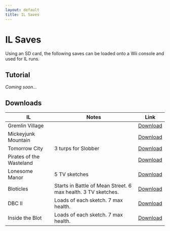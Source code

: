 ```yaml
---
layout: default
title: IL Saves
---
```


# IL Saves
Using an SD card, the following saves can be loaded onto a Wii console and used for IL runs.

## Tutorial
_Coming soon..._

## Downloads
<div class="article-table">
    <table>
        <thead>
            <tr>
                <th>IL</th>
                <th>Notes</th>
                <th>Link</th>
            </tr>
        </thead>
        <tbody>
            <tr>
                <td>Gremlin Village</td>
                <td></td>
                <td><a href="saves/gv.zip" download>Download</a></td>
            </tr>
            <tr>
                <td>Mickeyjunk Mountain</td>
                <td></td>
                <td><a href="saves/mjm.zip" download>Download</a></td>
            </tr>
            <tr>
                <td>Tomorrow City</td>
                <td>3 turps for Slobber</td>
                <td><a href="saves/tc.zip" download>Download</a></td>
            </tr>
            <tr>
                <td>Pirates of the Wasteland</td>
                <td></td>
                <td><a href="saves/potw.zip" download>Download</a></td>
            </tr>
            <tr>
                <td>Lonesome Manor</td>
                <td>5 TV sketches</td>
                <td><a href="saves/lm.zip" download>Download</a></td>
            </tr>
            <tr>
                <td>Bloticles</td>
                <td>Starts in Battle of Mean Street. 6 max health. 3 TV sketches.</td>
                <td><a href="saves/bloticles.zip" download>Download</a></td>
            </tr>
            <tr>
                <td>DBC II</td>
                <td>Loads of each sketch. 7 max health.</td>
                <td><a href="saves/dbc2.zip" download>Download</a></td>
            </tr>
            <tr>
                <td>Inside the Blot</td>
                <td>Loads of each sketch. 7 max health.</td>
                <td><a href="saves/insideblot.zip" download>Download</a></td>
            </tr>
        </tbody>
    </table>
</div>